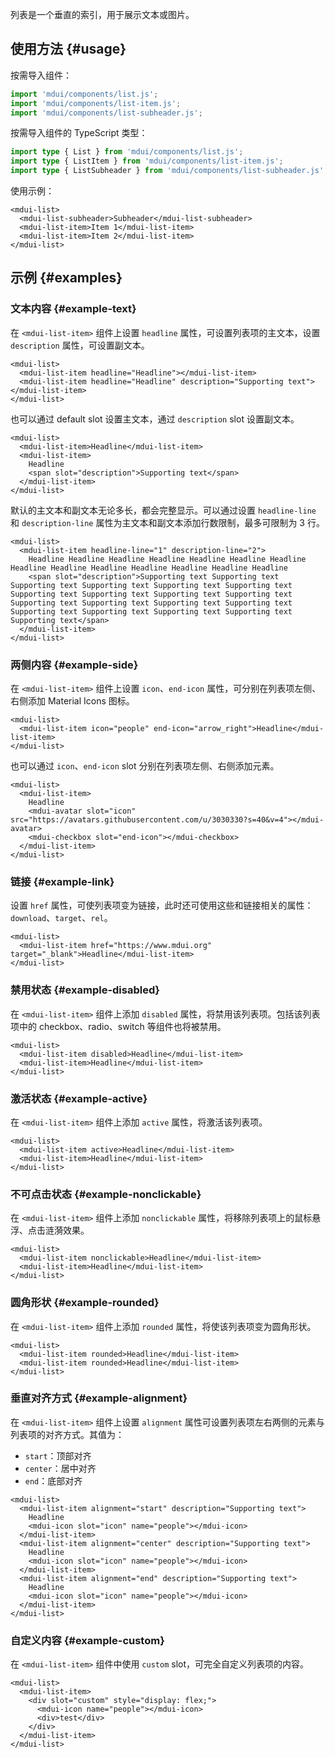列表是一个垂直的索引，用于展示文本或图片。

## 使用方法 {#usage}

按需导入组件：

```js
import 'mdui/components/list.js';
import 'mdui/components/list-item.js';
import 'mdui/components/list-subheader.js';
```

按需导入组件的 TypeScript 类型：

```ts
import type { List } from 'mdui/components/list.js';
import type { ListItem } from 'mdui/components/list-item.js';
import type { ListSubheader } from 'mdui/components/list-subheader.js';
```

使用示例：

```html,example
<mdui-list>
  <mdui-list-subheader>Subheader</mdui-list-subheader>
  <mdui-list-item>Item 1</mdui-list-item>
  <mdui-list-item>Item 2</mdui-list-item>
</mdui-list>
```

## 示例 {#examples}

### 文本内容 {#example-text}

在 `<mdui-list-item>` 组件上设置 `headline` 属性，可设置列表项的主文本，设置 `description` 属性，可设置副文本。

```html,example,expandable
<mdui-list>
  <mdui-list-item headline="Headline"></mdui-list-item>
  <mdui-list-item headline="Headline" description="Supporting text"></mdui-list-item>
</mdui-list>
```

也可以通过 default slot 设置主文本，通过 `description` slot 设置副文本。

```html,example,expandable
<mdui-list>
  <mdui-list-item>Headline</mdui-list-item>
  <mdui-list-item>
    Headline
    <span slot="description">Supporting text</span>
  </mdui-list-item>
</mdui-list>
```

默认的主文本和副文本无论多长，都会完整显示。可以通过设置 `headline-line` 和 `description-line` 属性为主文本和副文本添加行数限制，最多可限制为 3 行。

```html,example,expandable
<mdui-list>
  <mdui-list-item headline-line="1" description-line="2">
    Headline Headline Headline Headline Headline Headline Headline Headline Headline Headline Headline Headline Headline Headline
    <span slot="description">Supporting text Supporting text Supporting text Supporting text Supporting text Supporting text Supporting text Supporting text Supporting text Supporting text Supporting text Supporting text Supporting text Supporting text Supporting text Supporting text Supporting text Supporting text Supporting text</span>
  </mdui-list-item>
</mdui-list>
```

### 两侧内容 {#example-side}

在 `<mdui-list-item>` 组件上设置 `icon`、`end-icon` 属性，可分别在列表项左侧、右侧添加 Material Icons 图标。

```html,example,expandable
<mdui-list>
  <mdui-list-item icon="people" end-icon="arrow_right">Headline</mdui-list-item>
</mdui-list>
```

也可以通过 `icon`、`end-icon` slot 分别在列表项左侧、右侧添加元素。

```html,example,expandable
<mdui-list>
  <mdui-list-item>
    Headline
    <mdui-avatar slot="icon" src="https://avatars.githubusercontent.com/u/3030330?s=40&v=4"></mdui-avatar>
    <mdui-checkbox slot="end-icon"></mdui-checkbox>
  </mdui-list-item>
</mdui-list>
```

### 链接 {#example-link}

设置 `href` 属性，可使列表项变为链接，此时还可使用这些和链接相关的属性：`download`、`target`、`rel`。

```html,example,expandable
<mdui-list>
  <mdui-list-item href="https://www.mdui.org" target="_blank">Headline</mdui-list-item>
</mdui-list>
```

### 禁用状态 {#example-disabled}

在 `<mdui-list-item>` 组件上添加 `disabled` 属性，将禁用该列表项。包括该列表项中的 checkbox、radio、switch 等组件也将被禁用。

```html,example,expandable
<mdui-list>
  <mdui-list-item disabled>Headline</mdui-list-item>
  <mdui-list-item>Headline</mdui-list-item>
</mdui-list>
```

### 激活状态 {#example-active}

在 `<mdui-list-item>` 组件上添加 `active` 属性，将激活该列表项。

```html,example,expandable
<mdui-list>
  <mdui-list-item active>Headline</mdui-list-item>
  <mdui-list-item>Headline</mdui-list-item>
</mdui-list>
```

### 不可点击状态 {#example-nonclickable}

在 `<mdui-list-item>` 组件上添加 `nonclickable` 属性，将移除列表项上的鼠标悬浮、点击涟漪效果。

```html,example,expandable
<mdui-list>
  <mdui-list-item nonclickable>Headline</mdui-list-item>
  <mdui-list-item>Headline</mdui-list-item>
</mdui-list>
```

### 圆角形状 {#example-rounded}

在 `<mdui-list-item>` 组件上添加 `rounded` 属性，将使该列表项变为圆角形状。

```html,example,expandable
<mdui-list>
  <mdui-list-item rounded>Headline</mdui-list-item>
  <mdui-list-item rounded>Headline</mdui-list-item>
</mdui-list>
```

### 垂直对齐方式 {#example-alignment}

在 `<mdui-list-item>` 组件上设置 `alignment` 属性可设置列表项左右两侧的元素与列表项的对齐方式。其值为：

* `start`：顶部对齐
* `center`：居中对齐
* `end`：底部对齐

```html,example,expandable
<mdui-list>
  <mdui-list-item alignment="start" description="Supporting text">
    Headline
    <mdui-icon slot="icon" name="people"></mdui-icon>
  </mdui-list-item>
  <mdui-list-item alignment="center" description="Supporting text">
    Headline
    <mdui-icon slot="icon" name="people"></mdui-icon>
  </mdui-list-item>
  <mdui-list-item alignment="end" description="Supporting text">
    Headline
    <mdui-icon slot="icon" name="people"></mdui-icon>
  </mdui-list-item>
</mdui-list>
```

### 自定义内容 {#example-custom}

在 `<mdui-list-item>` 组件中使用 `custom` slot，可完全自定义列表项的内容。

```html,example,expandable
<mdui-list>
  <mdui-list-item>
    <div slot="custom" style="display: flex;">
      <mdui-icon name="people"></mdui-icon>
      <div>test</div>
    </div>
  </mdui-list-item>
</mdui-list>
```
